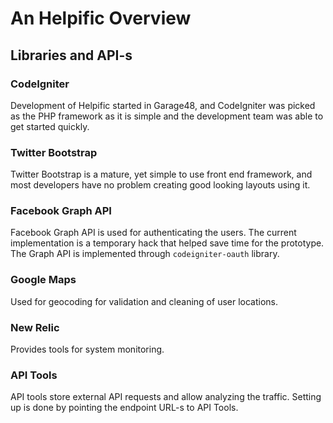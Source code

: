 An Helpific Overview
==============================

Libraries and API-s
------------------------------

### CodeIgniter

Development of Helpific started in Garage48, and CodeIgniter was picked as the PHP framework as it is simple and the
development team was able to get started quickly.

### Twitter Bootstrap

Twitter Bootstrap is a mature, yet simple to use front end framework, and most developers have no problem creating
good looking layouts using it.

### Facebook Graph API

Facebook Graph API is used for authenticating the users. The current implementation is a temporary hack that helped
save time for the prototype. The Graph API is implemented through `codeigniter-oauth` library.

### Google Maps

Used for geocoding for validation and cleaning of user locations.

### New Relic

Provides tools for system monitoring.

### API Tools

API tools store external API requests and allow analyzing the traffic. Setting up is done by pointing the endpoint
URL-s to API Tools.